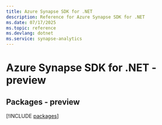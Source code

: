 ```yaml
---
title: Azure Synapse SDK for .NET
description: Reference for Azure Synapse SDK for .NET
ms.date: 07/17/2025
ms.topic: reference
ms.devlang: dotnet
ms.service: synapse-analytics
---
```

# Azure Synapse SDK for .NET - preview
## Packages - preview
[!INCLUDE [packages](synapse-index.md)]